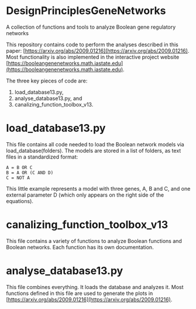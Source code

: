 # DesignPrinciplesGeneNetworks
A collection of functions and tools to analyze Boolean gene regulatory networks

This repository contains code to perform the analyses described in this paper: [https://arxiv.org/abs/2009.01216](https://arxiv.org/abs/2009.01216). 
Most functionality is also implemented in the interactive project website [https://booleangenenetworks.math.iastate.edu](https://booleangenenetworks.math.iastate.edu).

The three key pieces of code are:
1. load_database13.py,
2. analyse_database13.py, and
3. canalizing_function_toolbox_v13.

# load_database13.py
This file contains all code needed to load the Boolean network models via load_database(folders). The models are stored in a list of folders, as text files in a standardized format:
```text
A = B OR C
B = A OR (C AND D)
C = NOT A
```
This little example represents a model with three genes, A, B and C, and one external parameter D (which only appears on the right side of the equations).

# canalizing_function_toolbox_v13
This file contains a variety of functions to analyze Boolean functions and Boolean networks. Each function has its own documentation. 

# analyse_database13.py
This file combines everything. It loads the database and analyzes it. Most functions defined in this file are used to generate the plots in [https://arxiv.org/abs/2009.01216](https://arxiv.org/abs/2009.01216).
 

